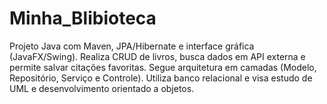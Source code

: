 # Minha_Blibioteca
Projeto Java com Maven, JPA/Hibernate e interface gráfica (JavaFX/Swing). Realiza CRUD de livros, busca dados em API externa e permite salvar citações favoritas. Segue arquitetura em camadas (Modelo, Repositório, Serviço e Controle). Utiliza banco relacional e visa estudo de UML e desenvolvimento orientado a objetos.
